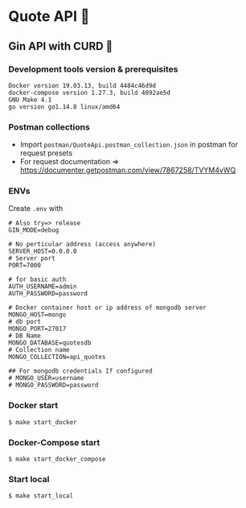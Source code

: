 # Quote API 📜
## Gin API with CURD 🍵
### Development tools version & prerequisites
    Docker version 19.03.13, build 4484c46d9d
    docker-compose version 1.27.3, build 4092ae5d
    GNU Make 4.1
    go version go1.14.8 linux/amd64
### Postman collections
- Import ```postman/QuoteApi.postman_collection.json``` in postman for request presets
- For request documentation =>  https://documenter.getpostman.com/view/7867258/TVYM4vWQ

### ENVs 
Create ```.env``` with 

    # Also try=> release
    GIN_MODE=debug
    
    # No perticular address (access anywhere)
    SERVER_HOST=0.0.0.0
    # Server port
    PORT=7000
    
    # for basic auth
    AUTH_USERNAME=admin
    AUTH_PASSWORD=password
    
    # Docker container host or ip address of mongodb server
    MONGO_HOST=mongo 
    # db port
    MONGO_PORT=27017
    # DB Name
    MONGO_DATABASE=quotesdb
    # Collection name
    MONGO_COLLECTION=api_quotes
    
    ## For mongodb credentials If configured
    # MONGO_USER=username
    # MONGO_PASSWORD=password

### Docker start
    $ make start_docker
### Docker-Compose start
    $ make start_docker_compose
### Start local
    $ make start_local
